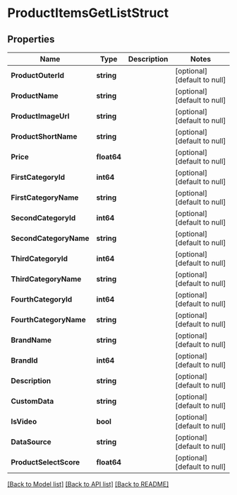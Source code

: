 # ProductItemsGetListStruct

## Properties
Name | Type | Description | Notes
------------ | ------------- | ------------- | -------------
**ProductOuterId** | **string** |  | [optional] [default to null]
**ProductName** | **string** |  | [optional] [default to null]
**ProductImageUrl** | **string** |  | [optional] [default to null]
**ProductShortName** | **string** |  | [optional] [default to null]
**Price** | **float64** |  | [optional] [default to null]
**FirstCategoryId** | **int64** |  | [optional] [default to null]
**FirstCategoryName** | **string** |  | [optional] [default to null]
**SecondCategoryId** | **int64** |  | [optional] [default to null]
**SecondCategoryName** | **string** |  | [optional] [default to null]
**ThirdCategoryId** | **int64** |  | [optional] [default to null]
**ThirdCategoryName** | **string** |  | [optional] [default to null]
**FourthCategoryId** | **int64** |  | [optional] [default to null]
**FourthCategoryName** | **string** |  | [optional] [default to null]
**BrandName** | **string** |  | [optional] [default to null]
**BrandId** | **int64** |  | [optional] [default to null]
**Description** | **string** |  | [optional] [default to null]
**CustomData** | **string** |  | [optional] [default to null]
**IsVideo** | **bool** |  | [optional] [default to null]
**DataSource** | **string** |  | [optional] [default to null]
**ProductSelectScore** | **float64** |  | [optional] [default to null]

[[Back to Model list]](../README.md#documentation-for-models) [[Back to API list]](../README.md#documentation-for-api-endpoints) [[Back to README]](../README.md)


